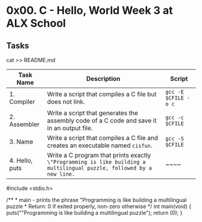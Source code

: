 # 0x00. C - Hello, World Week 3 at ALX School
## Tasks
cat >> README.md

| Task Name | Description | Script |
| --------- | ----------- | ------ |
| 1. Compiler | Write a script that compiles a C file but does not link. | `gcc -E $CFILE -o c`
| 2. Assembler | Write a script that generates the assembly code of a C code and save it in an output file. | `gcc -c $CFILE`
| 3. Name | Write a script that compiles a C file and creates an executable named `cisfun`. | `gcc -S $CFILE`
| 4. Hello, puts | Write a C program that prints exactly `\"Programming is like building a multilingual puzzle, followed by a new line.` | ~~~~
\#include \<stdio.h\>

\/\*\*
 \* main - prints the phrase "Programming is like building a multilingual puzzle
 \* Return: 0 if exited properly, non-zero otherwise
 \*\/
int main(void)
\{
        puts("\"Programming is like building a multilingual puzzle");
        return (0);
\}
~~~
